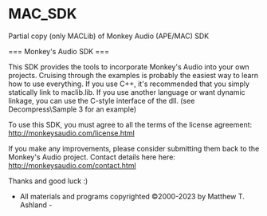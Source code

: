 # MAC_SDK
Partial copy (only MACLib) of Monkey Audio (APE/MAC) SDK

=== Monkey's Audio SDK ===

This SDK provides the tools to incorporate Monkey's Audio into your own projects. Cruising through the examples is probably the easiest way to learn how to use everything. If you use C++, it's recommended that you simply statically link to maclib.lib. If you use another language or want dynamic linkage, you can use the C-style interface of the dll. (see Decompress\Sample 3 for an example)

To use this SDK, you must agree to all the terms of the license agreement:
http://monkeysaudio.com/license.html

If you make any improvements, please consider submitting them back to the Monkey's Audio project.  Contact details here here:
http://monkeysaudio.com/contact.html

Thanks and good luck :)

- All materials and programs copyrighted ©2000-2023 by Matthew T. Ashland -